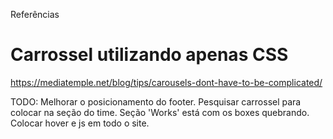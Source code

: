 Referências


# Carrossel utilizando apenas CSS
https://mediatemple.net/blog/tips/carousels-dont-have-to-be-complicated/


TODO:
Melhorar o posicionamento do footer.
Pesquisar carrossel para colocar na seção do time.
Seção 'Works' está com os boxes quebrando.
Colocar hover e js em todo o site.

